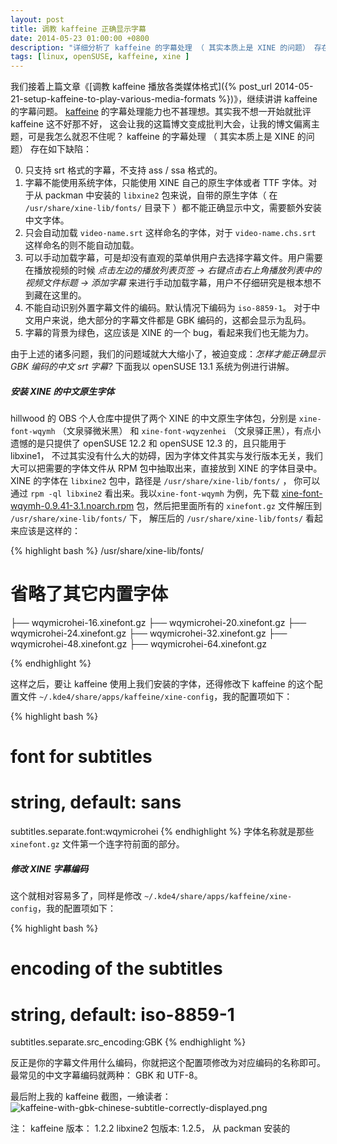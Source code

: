 ```yaml
---
layout: post
title: 调教 kaffeine 正确显示字幕
date: 2014-05-23 01:00:00 +0800
description: "详细分析了 kaffeine 的字幕处理 （ 其实本质上是 XINE 的问题） 存在的缺陷，以及如何让 kaffeine 正确显示 GBK 编码的中文 srt 字幕。"
tags: [linux, openSUSE, kaffeine, xine ]
---
```


我们接着上篇文章《[调教 kaffeine 播放各类媒体格式]({% post_url 2014-05-21-setup-kaffeine-to-play-various-media-formats %})》，继续讲讲 kaffeine 的字幕问题。
[kaffeine](http://www.kde.org/applications/multimedia/kaffeine/) 的字幕处理能力也不甚理想。其实我不想一开始就批评 kaffeine 这不好那不好， 这会让我的这篇博文变成批判大会，让我的博文偏离主题，可是我怎么就忍不住呢？ kaffeine 的字幕处理 （ 其实本质上是 XINE 的问题） 存在如下缺陷：

0. 只支持 srt 格式的字幕，不支持 ass / ssa 格式的。
0. 字幕不能使用系统字体，只能使用 XINE 自己的原生字体或者 TTF 字体。对于从 packman 中安装的 `libxine2` 包来说，自带的原生字体（ 在 `/usr/share/xine-lib/fonts/` 目录下 ）都不能正确显示中文，需要额外安装中文字体。
0. 只会自动加载 `video-name.srt` 这样命名的字体，对于 `video-name.chs.srt` 这样命名的则不能自动加载。
0. 可以手动加载字幕，可是却没有直观的菜单供用户去选择字幕文件。用户需要在播放视频的时候 *点击左边的播放列表页签 -> 右键点击右上角播放列表中的视频文件标题 -> 添加字幕* 来进行手动加载字幕，用户不仔细研究是根本想不到藏在这里的。
0. 不能自动识别外置字幕文件的编码。默认情况下编码为 `iso-8859-1`。 对于中文用户来说，绝大部分的字幕文件都是 GBK 编码的，这都会显示为乱码。
0. 字幕的背景为绿色，这应该是 XINE 的一个 bug，看起来我们也无能为力。

由于上述的诸多问题，我们的问题域就大大缩小了，被迫变成：*怎样才能正确显示 GBK 编码的中文 srt 字幕?* 下面我以 openSUSE 13.1 系统为例进行讲解。

##### 安装 XINE 的中文原生字体

hillwood 的 OBS 个人仓库中提供了两个 XINE 的中文原生字体包，分别是 `xine-font-wqymh` （文泉驿微米黑） 和 `xine-font-wqyzenhei` （文泉驿正黑），有点小遗憾的是只提供了 openSUSE 12.2 和 openSUSE 12.3 的，且只能用于 libxine1， 不过其实没有什么大的妨碍，因为字体文件其实与发行版本无关，我们大可以把需要的字体文件从 RPM 包中抽取出来，直接放到 XINE 的字体目录中。XINE 的字体在 `libxine2` 包中，路径是 `/usr/share/xine-lib/fonts/` ， 你可以通过 `rpm -ql libxine2` 看出来。我以`xine-font-wqymh` 为例，先下载 [xine-font-wqymh-0.9.41-3.1.noarch.rpm](http://download.opensuse.org/repositories/home:/hillwood/openSUSE_12.3/noarch/xine-font-wqymh-0.9.41-3.1.noarch.rpm) 包，然后把里面所有的 `xinefont.gz` 文件解压到 `/usr/share/xine-lib/fonts/` 下， 解压后的 `/usr/share/xine-lib/fonts/` 看起来应该是这样的：

{% highlight bash %}
/usr/share/xine-lib/fonts/
# 省略了其它内置字体
├── wqymicrohei-16.xinefont.gz
├── wqymicrohei-20.xinefont.gz
├── wqymicrohei-24.xinefont.gz
├── wqymicrohei-32.xinefont.gz
├── wqymicrohei-48.xinefont.gz
├── wqymicrohei-64.xinefont.gz

{% endhighlight %}

这样之后，要让 kaffeine 使用上我们安装的字体，还得修改下 kaffeine 的这个配置文件 `~/.kde4/share/apps/kaffeine/xine-config`，我的配置项如下：

{% highlight bash %}
# font for subtitles
# string, default: sans
subtitles.separate.font:wqymicrohei
{% endhighlight %}
字体名称就是那些 `xinefont.gz` 文件第一个连字符前面的部分。

##### 修改 XINE 字幕编码

这个就相对容易多了，同样是修改 `~/.kde4/share/apps/kaffeine/xine-config`，我的配置项如下：

{% highlight bash %}
# encoding of the subtitles
# string, default: iso-8859-1
subtitles.separate.src_encoding:GBK
{% endhighlight %}

反正是你的字幕文件用什么编码，你就把这个配置项修改为对应编码的名称即可。最常见的中文字幕编码就两种： GBK 和 UTF-8。

最后附上我的 kaffeine 截图，一飨读者：
![kaffeine-with-gbk-chinese-subtitle-correctly-displayed.png](http://suselinks-us.qiniudn.com/kaffeine-with-gbk-chinese-subtitle-correctly-displayed.png)

注：
kaffeine 版本： 1.2.2
libxine2 包版本: 1.2.5， 从 packman 安装的


